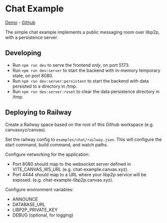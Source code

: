 # Chat Example

[Demo](https://chat-example.canvas.xyz/) - [Github](https://github.com/canvasxyz/canvas/tree/main/examples/chat)

The simple chat example implements a public messaging room over libp2p, with a persistence server.

## Developing

- Run `npm run dev` to serve the frontend *only*, on port 5173.
- Run `npm run dev:server` to start the backend with in-memory temporary state, on port 8080.
- Run `npm run dev:server:persistent` to start the backend with data persisted to a directory in /tmp.
- Run `npm run dev:server:reset` to clear the data persistence directory in /tmp.

## Deploying to Railway

Create a Railway space based on the root of this Github workspace
(e.g. canvasxyz/canvas).

Set the railway config to `examples/chat/railway.json`. This will
configure the start command, build command, and watch paths.

Configure networking for the application:
- Port 8080 should map to the websocket server defined in VITE_CANVAS_WS_URL (e.g. chat-example.canvas.xyz).
- Port 4444 should map to a URL where your libp2p service will be exposed. (e.g. chat-example-libp2p.canvas.xyz).

Configure environment variables:
- ANNOUNCE
- DATABASE_URL
- LIBP2P_PRIVATE_KEY
- DEBUG (optional, for logging)